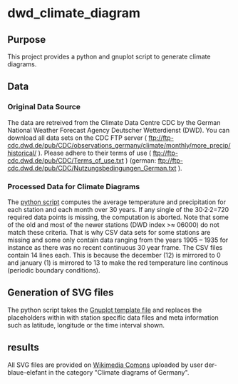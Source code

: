 # dwd_climate_diagram
## Purpose
This project provides a python and gnuplot script to generate climate diagrams.
## Data
### Original Data Source
The data are retreived from the Climate Data Centre CDC by the German National Weather Forecast Agency Deutscher Wetterdienst (DWD). You can download all data sets on the CDC FTP server ( ftp://ftp-cdc.dwd.de/pub/CDC/observations_germany/climate/monthly/more_precip/historical/ ). Please adhere to their  terms of use ( ftp://ftp-cdc.dwd.de/pub/CDC/Terms_of_use.txt ) (german: ftp://ftp-cdc.dwd.de/pub/CDC/Nutzungsbedingungen_German.txt ).
### Processed Data for Climate Diagrams
The [python script](generate_gnuplot_and_datafile.py) computes the average temperature and precipitation for each station and each month over 30 years. If any single of the 30·2·2=720 required data points is missing, the computation is aborted. Note that some of the old and most of the newer stations (DWD index >≈ 06000) do not match these criteria. That is why CSV data sets for some stations are missing and some only contain data ranging from the years 1905 – 1935 for instance as there was no recent continuous 30 year frame.
The CSV files contain 14 lines each. This is because the december (12) is mirrored to 0 and january (1) is mirrored to 13 to make the red temperature line continous (periodic boundary conditions).
## Generation of SVG files
The python script takes the [Gnuplot template file](template.gpl) and replaces the placeholders within with station specific data files and meta information such as latitude, longitude or the time interval shown.
## results
All SVG files are provided on [Wikimedia Comons](https://commons.wikimedia.org/w/index.php?title=Special:Search&limit=500&offset=0&profile=default&search=Klimadiagramm+*+DWD+Jahre*.svg+) uploaded by user der-blaue-elefant in the category "Climate diagrams of Germany".
